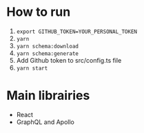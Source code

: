 # How to run

1. `export GITHUB_TOKEN=YOUR_PERSONAL_TOKEN`
2. `yarn`
3. `yarn schema:download`
4. `yarn schema:generate`
5. Add Github token to src/config.ts file
5. `yarn start`

# Main librairies

- React
- GraphQL and Apollo
